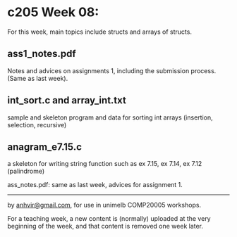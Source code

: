c205 Week 08:
=======

For this week, main topics include structs and arrays of structs. 

ass1_notes.pdf
--------------
Notes and advices on assignments 1, including the submission process.
(Same as last week).

int_sort.c  and array_int.txt
-----------------------------
sample and skeleton program and data for sorting int arrays (insertion, selection, recursive)

anagram_e7.15.c
---------------
a skeleton for writing string function such as ex 7.15, ex 7.14, ex 7.12 (palindrome)

ass_notes.pdf: same as last week, advices for assignment 1.

-------------------------------------------------------------

by anhvir@gmail.com, for use in unimelb COMP20005 workshops.

For a teaching week, a new content is (normally) uploaded at the very beginning of the week, and that content is removed one week later.
